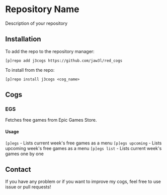 # Repository Name

Description of your repository

## Installation

To add the repo to the repository manager:

`[p]repo add j3cogs https://github.com/jaw3l/red_cogs`

To install from the repo:

`[p]repo install j3cogs <cog_name>`

## Cogs

### EGS

Fetches free games from Epic Games Store.

#### Usage

`[p]egs` - Lists current week's free games as a menu
`[p]egs upcoming` - Lists upcoming week's free games as a menu
`[p]egs list` - Lists current week's games one by one

## Contact

If you have any problem or if you want to improve my cogs, feel free to use issue or pull requests!
